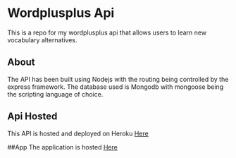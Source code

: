 # Wordplusplus Api
This is a repo for my wordplusplus api that allows users to learn new vocabulary alternatives.

## About
The API has been built using Nodejs with the routing being controlled by the express framework. 
The database used is Mongodb with mongoose being the scripting language of choice.

## Api Hosted
This API is hosted and deployed on Heroku [Here](https://wordplusplus-api.herokuapp.com/)

##App
The application is hosted [Here](https://wordplusplus.netlify.com)

